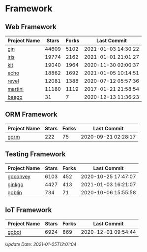 # Framework

## Web Framework
| Project Name | Stars | Forks | Last Commit |
| ------------ | ----- | ----- | ----------- |
| [gin](https://github.com/gin-gonic/gin) | 44609 | 5102 | 2021-01-03 14:30:22 |
| [iris](https://github.com/kataras/iris) | 19774 | 2162 | 2021-01-01 21:01:27 |
| [kit](https://github.com/go-kit/kit) | 19040 | 1964 | 2020-11-30 02:00:37 |
| [echo](https://github.com/labstack/echo) | 18862 | 1692 | 2021-01-05 10:14:51 |
| [revel](https://github.com/revel/revel) | 12081 | 1388 | 2020-07-12 05:57:36 |
| [martini](https://github.com/go-martini/martini) | 11180 | 1119 | 2017-01-21 21:58:54 |
| [beego](https://github.com/astaxie/beego) | 31 | 7 | 2020-12-13 11:36:23 |

## ORM Framework
| Project Name | Stars | Forks | Last Commit |
| ------------ | ----- | ----- | ----------- |
| [gorm](https://github.com/jinzhu/gorm) | 222 | 75 | 2020-09-21 02:28:17 |

## Testing Framework
| Project Name | Stars | Forks | Last Commit |
| ------------ | ----- | ----- | ----------- |
| [goconvey](https://github.com/smartystreets/goconvey) | 6103 | 452 | 2020-10-25 17:47:07 |
| [ginkgo](https://github.com/onsi/ginkgo) | 4427 | 413 | 2021-01-03 16:21:07 |
| [goblin](https://github.com/franela/goblin) | 734 | 71 | 2020-10-06 15:55:58 |

## IoT Framework
| Project Name | Stars | Forks | Last Commit |
| ------------ | ----- | ----- | ----------- |
| [gobot](https://github.com/hybridgroup/gobot) | 6924 | 869 | 2020-12-01 09:54:44 |

*Update Date: 2021-01-05T12:01:04*